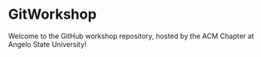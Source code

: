 # GitWorkshop
Welcome to the GitHub workshop repository, hosted by the ACM Chapter at Angelo State University!  
